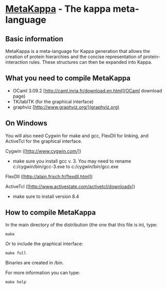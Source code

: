 [MetaKappa](http://kappalanguage.org/) - The kappa meta-language
================================

Basic information
---------------------------------------

MetaKappa is a meta-language for Kappa generation that allows the creation of protein hierarchies and the concise representation of protein-interaction rules. These structures can then be expanded into Kappa.


What you need to compile MetaKappa
---------------------------------------

* OCaml 3.09.2
[http://caml.inria.fr/download.en.html](OCaml download page)
* TK/lablTK (for the graphical interface)
* graphviz
[http://www.graphviz.org/](graphviz.org)

On Windows
---------------------------------------
You will also need Cygwin for make and gcc, FlexDll for linking, and ActiveTcl for the graphical interface.

Cygwin ([http://www.cygwin.com/])
* make sure you install gcc v. 3. You may need to rename c:/cygwin/bin/gcc-3.exe to c:/cygwin/bin/gcc.exe

FlexDll ([http://alain.frisch.fr/flexdll.html])

ActiveTcl ([http://www.activestate.com/activetcl/downloads])
* make sure to install version 8.4
 

How to compile MetaKappa
-----------------------------

In the main directory of the distribution (the one that this file is in), type:

`make`

Or to include the graphical interface:

`make full`

Binaries are created in /bin.

For more information you can type:

`make help`


